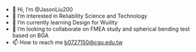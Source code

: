 - 👋 Hi, I’m @JasonLiu200
- 👀 I’m interested in Reliability Science and Technology
- 🌱 I’m currently learning Design for Wuility 
- 💞️ I’m looking to collaborate on FMEA study and spherical bending test based on BGA
- 📫 How to reach me b0727150@cgu.edu.tw

<!---
JasonLiu200/JasonLiu200 is a ✨ special ✨ repository because its `README.md` (this file) appears on your GitHub profile.
You can click the Preview link to take a look at your changes.
--->
